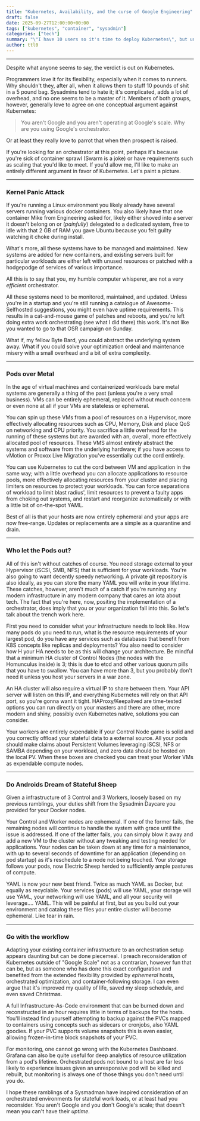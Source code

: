 ```yaml
---
title: "Kubernetes, Availability, and the curse of Google Engineering"
draft: false
date: 2025-09-27T12:00:00+00:00
tags: ["kubernetes", "container", "sysadmin"] 
categories: ["tech"]   
summary: "\"I have 10 users so it's time to deploy Kubernetes\", but unironically."
author: ttl0
---
```

---
Despite what anyone seems to say, the verdict is out on Kubernetes. 

Programmers love it for its flexibility, especially when it comes to runners. Why shouldn't they, after all, when it allows them to stuff 10 pounds of shit in a 5 pound bag. Sysadmins tend to hate it; it's complicated, adds a lot of overhead, and no one seems to be a master of it. Members of both groups, however, generally love to agree on one conceptual argument against Kubernetes:

> You aren't Google and you aren't operating at Google's scale. Why are you using Google's orchestrator.

Or at least they really love to parrot that when then prospect is raised. 

If you're looking for an orchestrator at this point, perhaps it's because you're sick of container sprawl (Swarm is a joke) or have requirements such as scaling that you'd like to meet. If you'd allow me, I'll like to make an entirely different argument in favor of Kubernetes. Let's paint a picture. 

---

### Kernel Panic Attack

If you're running a Linux environment you likely already have several servers running various docker containers. You also likely have that one container Mike from Engineering asked for, likely either shoved into a server it doesn't belong on or (*painfully*) delegated to a dedicated system, free to idle with that 2 GB of RAM you gave Ubuntu because you felt guilty watching it choke during install. 

What's more, all these systems have to be managed and maintained. New systems are added for new containers, and existing servers built for particular workloads are either left with unused resources or patched with a hodgepodge of services of various importance. 

All this is to say that you, my humble computer whisperer, are not a very *efficient* orchestrator. 

All these systems need to be monitored, maintained, and updated. Unless you're in a startup and you're still running a catalogue of Awesome-Selfhosted suggestions, you might even have uptime requirements. This results in a cat-and-mouse game of patches and reboots, and you're left doing extra work orchestrating (see what I did there) this work. It's not like you wanted to go to that OSR campaign on Sunday. 

What if, my fellow Byte Bard, you could abstract the underlying system away. What if you could solve your optimization ordeal and maintenance misery with a small overhead and a bit of extra complexity. 

---

### Pods over Metal

In the age of virtual machines and containerized workloads bare metal systems are generally a thing of the past (unless you're a very small business). VMs can be entirely ephemeral, replaced without much concern or even none at all if your VMs are stateless or ephemeral. 

You can spin up these VMs from a pool of resources on a Hypervisor, more effectively allocating resources such as CPU, Memory, Disk and place QoS on networking and CPU priority. You sacrifice a little overhead for the running of these systems but are awarded with an, overall, more effectively allocated pool of resources. These VMS almost entirely abstract the systems and software from the underlying hardware; if you have access to vMotion or Proxox Live Migration you've essentially cut the cord entirely. 

You can use Kubernetes to cut the cord between VM and application in the same way; with a little overhead you can allocate applications to resource pools, more effectively allocating resources from your cluster and placing limiters on resources to protect your workloads. You can force separations of workload to limit blast radius', limit resources to prevent a faulty apps from choking out systems, and restart and reorganize automatically or with a little bit of on-the-spot YAML. 

Best of all is that your hosts are now entirely ephemeral and your apps are now free-range. Updates or replacements are a simple as a quarantine and drain.

---

### Who let the Pods out?

All of this isn't without catches of course. You need storage external to your Hypervisor (iSCSI, SMB, NFS) that is sufficient for your workloads. You're also going to want decently speedy networking. A private git repository is also ideally, as you can store the many YAML you will write in your lifetime. These catches, however, aren't much of a catch if you're running any modern infrastructure in any modern company that cares an iota about tech. The fact that you're here, now, positing the implementation of a orchestrator, does imply that you or your organization fall into this. So let's talk about the trench work here.

First you need to consider what your infrastructure needs to look like. How many pods do you need to run, what is the resource requirements of your largest pod, do you have any services such as databases that benefit from K8S concepts like replicas and deployments? You also need to consider how H your HA needs to be as this will change your architecture. Be mindful that a minimum HA cluster of Control Nodes (the nodes with the Homunculus inside) is 3; this is due to etcd and other various quorum pills that you have to swallow. You can have more than 3, but you probably don't need it unless you host your servers in a war zone. 

An HA cluster will also require a virtual IP to share between them. Your API server will listen on this IP, and everything Kubernetes will rely on that API port, so you're gonna want it tight. HAProxy/Keepalived are time-tested options you can run directly on your masters and there are other, more modern and shiny, possibly even Kubernetes native, solutions you can consider. 

Your workers are entirely expendable if your Control Node game is solid and you correctly offload your stateful data to a external source. All your pods should make claims about Persistent Volumes leveraging iSCSI, NFS or SAMBA depending on your workload, and zero data should be hosted on the local PV. When these boxes are checked you can treat your Worker VMs as expendable compute nodes. 

---

### Do Androids Dream of Stateful Sheep

Given a infrastructure of 3 Control and 3 Workers, loosely based on my previous ramblings, your duties shift from the Sysadmin Daycare you provided for your Docker nodes.

Your Control and Worker nodes are ephemeral. If one of the former fails, the remaining nodes will continue to handle the system with grace until the issue is addressed. If one of the latter fails, you can simply blow it away and add a new VM to the cluster without any tweaking and testing needed for applications. Your nodes can be taken down at any time for a maintenance, with up to several seconds of downtime for an application (depending on pod startup) as it's reschedule to a node not being touched. Your storage follows your pods, now Electric Sheep herded to sufficiently ample pastures of compute. 

YAML is now your new best friend. Twice as much YAML as Docker, but equally as recyclable. Your services (pods) will use YAML, your storage will use YAML, your networking will use YAML, and all your security will leverage.... YAML. This will be painful at first, but as you build out your environment and catalog these files your entire cluster will become ephemeral. Like tear in rain. 

---

### Go with the workflow

Adapting your existing container infrastructure to an orchestration setup appears daunting but can be done piecemeal. I preach reconsideration of Kubernetes outside of "Google Scale" not as a contrarian, however fun that can be, but as someone who has done this exact configuration and benefited from the extended flexibility provided by *ephemeral* hosts, orchestrated optimization, and container-following storage. I can even argue that it's improved my quality of life, saved my sleep schedule, and even saved Christmas.

A full Infrastructure-As-Code environment that can be burned down and reconstructed in an hour requires little in terms of backups for the hosts. You'll instead find yourself attempting to backup against the PVCs mapped to containers using concepts such as sidecars or cronjobs, also YAML goodies. If your PVC supports volume snapshots this is even easier, allowing frozen-in-time block snapshots of your PVC. 

For monitoring, one cannot go wrong with the Kubernetes Dashboard. Grafana can also be quite useful for deep analytics of resource utilization from a pod's lifetime. Orchestrated pods not bound to a host are far less likely to experience issues given an unresponsive pod will be killed and rebuilt, but monitoring is always one of those things you don't need until you do. 

I hope these ramblings of a Sysmadman have inspired consideration of an orchestrated environments for stateful work loads, or at least had you reconsider. You aren't Google and you don't Google's scale; that doesn't mean you can't have their *uptime*. 

